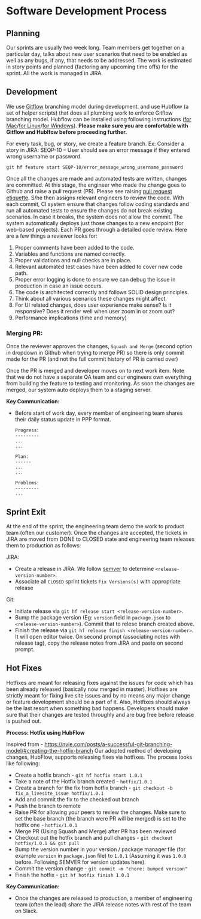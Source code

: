 # Software Development Process

## Planning

Our sprints are usually two week long. Team members get together on a particular day, talks about new user scenarios that need to be enabled as well as any bugs, if any, that needs to be addressed. The work is estimated in story points and planned (factoring any upcoming time offs) for the sprint. All the work is managed in JIRA.

## Development

We use [Gitflow](https://datasift.github.io/gitflow/IntroducingGitFlow.html) branching model during development. and use Hubflow (a set of helper scripts) that does all plumbing work to enforce Gitflow branching model. Hubflow can be installed using following instructions ([for Mac](http://macappstore.org/hubflow/)/[for Linux](https://github.com/tophatmonocle/HubFlow/wiki/Linux)/[for Windows](https://github.com/jalantechnologies/handbook/blob/main/gitflow-windows.md)). **Please make sure you are comfortable with Gitflow and Hublfow before proceeding further.**

For every task, bug, or story, we create a feature branch. Ex: Consider a story in JIRA: SEQP-10 – User should see an error message if they entered wrong username or password.

```
git hf feature start SEQP-10/error_message_wrong_username_password
```

Once all the changes are made and automated tests are written, changes are committed. At this stage, the engineer who made the change goes to Github and raise a pull request (PR). Please see raising [pull request etiquette](https://github.com/jalantechnologies/handbook/blob/main/engineering/pr-etiquette.md). S/he then assigns relevant engineers to review the code. With each commit, CI system ensure that changes follow coding standards and run all automated tests to ensure the changes do not break existing scenarios. In case it breaks, the system does not allow the commit. The system automatically deploys just those changes to a new endpoint (for web-based projects). Each PR goes through a detailed code review. Here are a few things a reviewer looks for:

1. Proper comments have been added to the code.
2. Variables and functions are named correctly.
3. Proper validations and null checks are in place.
4. Relevant automated test cases have been added to cover new code path.
5. Proper error logging is done to ensure we can debug the issue in production in case an issue occurs.
6. The code is architected correctly and follows SOLID design principles.
7. Think about all various scenarios these changes might affect.
8. For UI related changes, does user experience make sense? Is it responsive? Does it render well when user zoom in or zoom out?
9. Performance implications (time and memory)

### Merging PR:

Once the reviewer approves the changes, `Squash and Merge` (second option in dropdown in Github when trying to merge PR) so there is only commit made for the PR (and not the full commit history of PR is carried over)

Once the PR is merged and developer moves on to next work item. Note that we do not have a separate QA team and our engineers own everything from building the feature to testing and monitoring. As soon the changes are merged, our system auto deploys them to a staging server.

**Key Communication:**

- Before start of work day, every member of engineering team shares their daily status update in PPP format.

  ```
  Progress:
  ---------
  ...
  ...

  Plan:
  ------
  ...
  ...

  Problems:
  ---------
  ...
  ```

## Sprint Exit

At the end of the sprint, the engineering team demo the work to product team (often our customer). Once the changes are accepted, the tickets in JIRA are moved from DONE to CLOSED state and engineering team releases them to production as follows:

JIRA:

- Create a release in JIRA. We follow [semver](https://semver.org/) to determine `<release-version-number>`.
- Associate all `CLOSED` sprint tickets `Fix Versions(s)` with appropriate release

Git:

- Initiate release via `git hf release start <release-version-number>`.
- Bump the package version (Eg: `version` field in `package.json` to `<release-version-number>`). Commit that to relese branch created above.
- Finish the release via `git hf release finish <release-version-number>`. It will open editor twice. On second prompt (associating notes with release tag), copy the release notes from JIRA and paste on second prompt.


## Hot Fixes

Hotfixes are meant for releasing fixes against the issues for code which has been already released (basically now merged in master). Hotfixes are strictly meant for fixing live site issues and by no means any major change or feature development should be a part of it. Also, Hotfixes should always be the last resort when something bad happens. Developers should make sure that their changes are tested throughly and are bug free before release is pushed out.

**Process: Hotfix using HubFlow**

Inspired from - https://nvie.com/posts/a-successful-git-branching-model/#creating-the-hotfix-branch
Our adopted method of developing changes, HubFlow, supports releasing fixes via hotfixes. The process looks like following:

- Create a hotfix branch - `git hf hotfix start 1.0.1`
- Take a note of the Hotfix branch created - `hotfix/1.0.1`
- Create a branch for the fix from hotfix branch - `git checkout -b fix_a_livesite_issue hotfix/1.0.1`
- Add and commit the fix to the checked out branch
- Push the branch to remote
- Raise PR for allowing your peers to review the changes. Make sure to set the base branch (the branch were PR will be merged) is set to the hotfix one - `hotfix/1.0.1`
- Merge PR (Using Squash and Merge) after PR has been reviewed
- Checkout out the hotfix branch and pull changes - `git checkout hotfix/1.0.1 && git pull`
- Bump the version number in your version / package manager file (for example `version` in `package.json` file) to `1.0.1` (Assuming it was `1.0.0` before. Following SEMVER for version updates here).
- Commit the version change - `git commit -m "chore: bumped version"`
- Finish the hotfix - `git hf hotfix finish 1.0.1`

**Key Communication:**

- Once the changes are released to production, a member of engineering team (often the lead) share the JIRA release notes with rest of the team on Slack.
